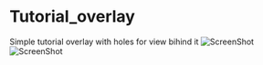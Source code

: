 Tutorial_overlay
================

Simple tutorial overlay with holes for view bihind it
![ScreenShot](https://raw.github.com/nichtemna/Tutorial_overlay/master/2013-11-14_10-33-10.jpg)
![ScreenShot](https://raw.github.com/nichtemna/Tutorial_overlay/master/2013-11-14_10-33-21.jpg)
